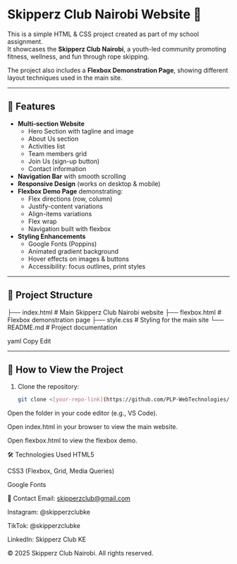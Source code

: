 # Skipperz Club Nairobi Website 🌟

This is a simple HTML & CSS project created as part of my school assignment.  
It showcases the **Skipperz Club Nairobi**, a youth-led community promoting fitness, wellness, and fun through rope skipping.  

The project also includes a **Flexbox Demonstration Page**, showing different layout techniques used in the main site.

---

## 📌 Features

- **Multi-section Website**
  - Hero Section with tagline and image
  - About Us section
  - Activities list
  - Team members grid
  - Join Us (sign-up button)
  - Contact information
- **Navigation Bar** with smooth scrolling
- **Responsive Design** (works on desktop & mobile)
- **Flexbox Demo Page** demonstrating:
  - Flex directions (row, column)
  - Justify-content variations
  - Align-items variations
  - Flex wrap
  - Navigation built with flexbox
- **Styling Enhancements**
  - Google Fonts (Poppins)
  - Animated gradient background
  - Hover effects on images & buttons
  - Accessibility: focus outlines, print styles

---

## 📂 Project Structure

├── index.html # Main Skipperz Club Nairobi website
├── flexbox.html # Flexbox demonstration page
├── style.css # Styling for the main site
└── README.md # Project documentation

yaml
Copy
Edit

---

## 🚀 How to View the Project

1. Clone the repository:
   ```bash
   git clone <[your-repo-link](https://github.com/PLP-WebTechnologies/july-2025-css-layouts-and-responsive-design-graceakhati-dev.git)>
Open the folder in your code editor (e.g., VS Code).

Open index.html in your browser to view the main website.

Open flexbox.html to view the flexbox demo.

🛠️ Technologies Used
HTML5

CSS3 (Flexbox, Grid, Media Queries)

Google Fonts

📧 Contact
Email: skipperzclub@gmail.com

Instagram: @skipperzclubke

TikTok: @skipperzclubke

LinkedIn: Skipperz Club KE

© 2025 Skipperz Club Nairobi. All rights reserved.
